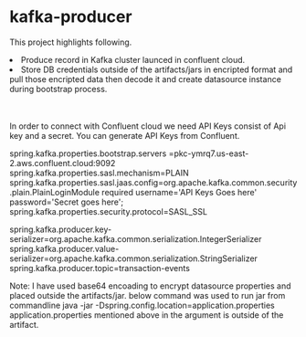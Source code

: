 # kafka-producer
This project highlights following.
<li> Produce record in Kafka cluster launced in confluent cloud.</li>
<li> Store DB credentials outside of the artifacts/jars in encripted format and pull those encripted data then decode it and create datasource instance during bootstrap process.</li>

<br><br>
In order to connect with Confluent cloud we need API Keys consist of Api key and a secret. You can generate API Keys from Confluent.

spring.kafka.properties.bootstrap.servers =pkc-ymrq7.us-east-2.aws.confluent.cloud:9092<br>
spring.kafka.properties.sasl.mechanism=PLAIN<br>
spring.kafka.properties.sasl.jaas.config=org.apache.kafka.common.security.plain.PlainLoginModule   required username='API Keys Goes here'   password='Secret goes here';<br>
spring.kafka.properties.security.protocol=SASL_SSL<br>

spring.kafka.producer.key-serializer=org.apache.kafka.common.serialization.IntegerSerializer<br>
spring.kafka.producer.value-serializer=org.apache.kafka.common.serialization.StringSerializer<br>
spring.kafka.producer.topic=transaction-events
 <br>
  
Note: I have used base64 encoading to encrypt datasource properties and placed outside the artifacts/jar. below command was used to run jar from commandline 
  java -jar <jar-name> -Dspring.config.location=application.properties
application.properties mentioned above in the argument is outside of the artifact.
